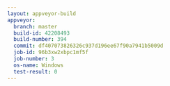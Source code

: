 ```yaml
---
layout: appveyor-build
appveyor:
  branch: master
  build-id: 42208493
  build-number: 394
  commit: df407073826326c937d196ee67f90a7941b5009d
  job-id: 96b3xw2xbpc1mf5f
  job-number: 3
  os-name: Windows
  test-result: 0
---
```

